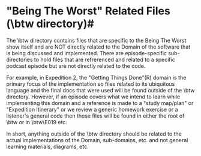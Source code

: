# "Being The Worst" Related Files (\btw directory)#

The \btw directory contains files that are specific to the Being The Worst show itself and are NOT directly related to the Domain of the software that is being discussed and implemented.  There are episode-specific sub-directories to hold files that are refrerenced and related to a specific podcast episode but are not directly related to the code.

For example, in Expedition 2, the "Getting Things Done"(R) domain is the primary focus of the implementation so files related to its ubiquitous language and the final docs that were used will be found outside of the \btw directory.  However, if an episode covers what we intend to learn while implementing this domain and a reference is made to a "study map/plan" or "Expedition Itinerary" or we review a generic homework exercise or a listener's general code then those files will be found in either the root of \btw or in \btw\E019 etc.

In short, anything outside of the \btw directory should be related to the actual implementations of the Domain, sub-domains, etc. and not general learning materials, diagrams, etc.






